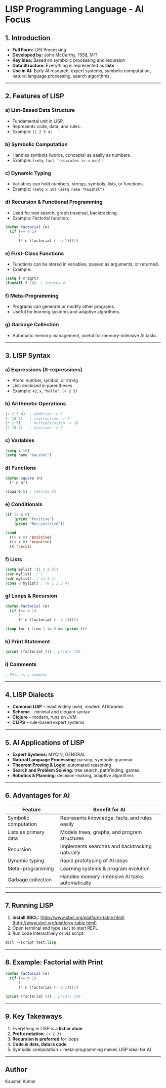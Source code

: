 # LISP Programming Language - AI Focus

## 1. Introduction
- **Full Form:** LISt Processing
- **Developed by:** John McCarthy, 1958, MIT
- **Key Idea:** Based on symbolic processing and recursion
- **Data Structure:** Everything is represented as **lists**
- **Use in AI:** Early AI research, expert systems, symbolic computation, natural language processing, search algorithms.

---

## 2. Features of LISP

### a) List-Based Data Structure
- Fundamental unit in LISP.
- Represents code, data, and rules.
- Example: `(1 2 3 4)`

### b) Symbolic Computation
- Handles symbols (words, concepts) as easily as numbers.
- Example: `(setq fact '(socrates is-a man))`

### c) Dynamic Typing
- Variables can hold numbers, strings, symbols, lists, or functions.
- Example: `(setq x 10)` `(setq name "Kaushal")`

### d) Recursion & Functional Programming
- Used for tree search, graph traversal, backtracking.
- Example: Factorial function:
```lisp
(defun factorial (n)
  (if (<= n 1)
      1
      (* n (factorial (- n 1)))))
```

### e) First-Class Functions
- Functions can be stored in variables, passed as arguments, or returned.
- Example:
```lisp
(setq f #'sqrt)
(funcall f 16)  ; returns 4
```

### f) Meta-Programming
- Programs can generate or modify other programs.
- Useful for learning systems and adaptive algorithms.

### g) Garbage Collection
- Automatic memory management, useful for memory-intensive AI tasks.

---

## 3. LISP Syntax

### a) Expressions (S-expressions)
- Atom: number, symbol, or string
- List: enclosed in parentheses
- Example: `42`, `x`, `"hello"`, `(+ 2 3)`

### b) Arithmetic Operations
```lisp
(+ 2 3 4)  ; addition -> 9
(- 10 3)   ; subtraction -> 7
(* 2 5)    ; multiplication -> 10
(/ 10 2)   ; division -> 5
```

### c) Variables
```lisp
(setq x 10)
(setq name "Kaushal")
```

### d) Functions
```lisp
(defun square (n)
  (* n n))

(square 5) ; returns 25
```

### e) Conditionals
```lisp
(if (> x 0)
    (print "Positive")
    (print "Non-positive"))

(cond
  ((> x 0) 'positive)
  ((< x 0) 'negative)
  (t 'zero))
```

### f) Lists
```lisp
(setq mylist '(1 2 3 4))
(car mylist)  ; 1
(cdr mylist)  ; (2 3 4)
(cons 0 mylist) ; (0 1 2 3 4)
```

### g) Loops & Recursion
```lisp
(defun factorial (n)
  (if (<= n 1)
      1
      (* n (factorial (- n 1)))))

(loop for i from 1 to 5 do (print i))
```

### h) Print Statement
```lisp
(print (factorial 5)) ; prints 120
```

### i) Comments
```lisp
; This is a comment
```

---

## 4. LISP Dialects
- **Common LISP** – most widely used, modern AI libraries
- **Scheme** – minimal and elegant syntax
- **Clojure** – modern, runs on JVM
- **CLIPS** – rule-based expert systems

---

## 5. AI Applications of LISP
- **Expert Systems:** MYCIN, DENDRAL
- **Natural Language Processing:** parsing, symbolic grammar
- **Theorem Proving & Logic:** automated reasoning
- **Search and Problem Solving:** tree search, pathfinding, games
- **Robotics & Planning:** decision-making, adaptive algorithms

---

## 6. Advantages for AI
| Feature                  | Benefit for AI |
|---------------------------|----------------|
| Symbolic computation      | Represents knowledge, facts, and rules easily |
| Lists as primary data     | Models trees, graphs, and program structures |
| Recursion                 | Implements searches and backtracking naturally |
| Dynamic typing            | Rapid prototyping of AI ideas |
| Meta-programming          | Learning systems & program evolution |
| Garbage collection        | Handles memory-intensive AI tasks automatically |

---

## 7. Running LISP
1. **Install SBCL:** [http://www.sbcl.org/platform-table.html](http://www.sbcl.org/platform-table.html)
2. Open terminal and type `sbcl` to start REPL
3. Run code interactively or via script:
```lisp
sbcl --script test.lisp
```

---

## 8. Example: Factorial with Print
```lisp
(defun factorial (n)
  (if (<= n 1)
      1
      (* n (factorial (- n 1)))))

(print (factorial 5)) ; prints 120
```

---

## 9. Key Takeaways
1. Everything in LISP is a **list or atom**
2. **Prefix notation**: `(+ 2 3)`
3. **Recursion is preferred** for loops
4. **Code is data, data is code**
5. Symbolic computation + meta-programming makes LISP ideal for AI

---

## Author
Kaushal Kumar
